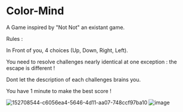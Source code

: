 # Color-Mind

A Game inspired by "Not Not" an existant game.

Rules :

In Front of you, 4 choices (Up, Down, Right, Left).

You need to resolve challenges nearly identical at one exception : the escape is different !

Dont let the description of each challenges brains you.

You have 1 minute to make the best score !

![152708544-c6056ea4-5646-4d11-aa07-748ccf97ba10](https://user-images.githubusercontent.com/54992385/152728559-e400327e-780f-4df5-a5d7-a8757eec8a20.png)
![image](https://user-images.githubusercontent.com/54992385/152708658-e4b7a98d-a059-43ca-9474-2e2c694ad4ce.png)
